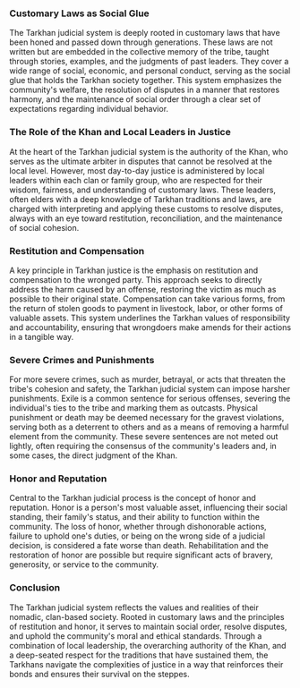 ### Customary Laws as Social Glue

The Tarkhan judicial system is deeply rooted in customary laws that have been honed and passed down through generations. These laws are not written but are embedded in the collective memory of the tribe, taught through stories, examples, and the judgments of past leaders. They cover a wide range of social, economic, and personal conduct, serving as the social glue that holds the Tarkhan society together. This system emphasizes the community's welfare, the resolution of disputes in a manner that restores harmony, and the maintenance of social order through a clear set of expectations regarding individual behavior.

### The Role of the Khan and Local Leaders in Justice

At the heart of the Tarkhan judicial system is the authority of the Khan, who serves as the ultimate arbiter in disputes that cannot be resolved at the local level. However, most day-to-day justice is administered by local leaders within each clan or family group, who are respected for their wisdom, fairness, and understanding of customary laws. These leaders, often elders with a deep knowledge of Tarkhan traditions and laws, are charged with interpreting and applying these customs to resolve disputes, always with an eye toward restitution, reconciliation, and the maintenance of social cohesion.

### Restitution and Compensation

A key principle in Tarkhan justice is the emphasis on restitution and compensation to the wronged party. This approach seeks to directly address the harm caused by an offense, restoring the victim as much as possible to their original state. Compensation can take various forms, from the return of stolen goods to payment in livestock, labor, or other forms of valuable assets. This system underlines the Tarkhan values of responsibility and accountability, ensuring that wrongdoers make amends for their actions in a tangible way.

### Severe Crimes and Punishments

For more severe crimes, such as murder, betrayal, or acts that threaten the tribe's cohesion and safety, the Tarkhan judicial system can impose harsher punishments. Exile is a common sentence for serious offenses, severing the individual's ties to the tribe and marking them as outcasts. Physical punishment or death may be deemed necessary for the gravest violations, serving both as a deterrent to others and as a means of removing a harmful element from the community. These severe sentences are not meted out lightly, often requiring the consensus of the community's leaders and, in some cases, the direct judgment of the Khan.

### Honor and Reputation

Central to the Tarkhan judicial process is the concept of honor and reputation. Honor is a person's most valuable asset, influencing their social standing, their family's status, and their ability to function within the community. The loss of honor, whether through dishonorable actions, failure to uphold one's duties, or being on the wrong side of a judicial decision, is considered a fate worse than death. Rehabilitation and the restoration of honor are possible but require significant acts of bravery, generosity, or service to the community.

### Conclusion

The Tarkhan judicial system reflects the values and realities of their nomadic, clan-based society. Rooted in customary laws and the principles of restitution and honor, it serves to maintain social order, resolve disputes, and uphold the community's moral and ethical standards. Through a combination of local leadership, the overarching authority of the Khan, and a deep-seated respect for the traditions that have sustained them, the Tarkhans navigate the complexities of justice in a way that reinforces their bonds and ensures their survival on the steppes.